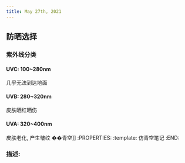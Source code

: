 ```yaml
---
title: May 27th, 2021
---
```


## 防晒选择
### 紫外线分类
#### UVC: 100~280nm
几乎无法到达地面
#### UVB: 280~320nm
皮肤晒红晒伤
#### UVA: 320~400nm
皮肤老化, 产生皱纹
��青空]]
:PROPERTIES:
:template: 仿青空笔记
:END:
### 描述:
##
##
